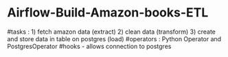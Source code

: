 # Airflow-Build-Amazon-books-ETL
#tasks : 1) fetch amazon data (extract) 2) clean data (transform) 3) create and store data in table on postgres (load) #operators : Python Operator and PostgresOperator #hooks - allows connection to postgres
